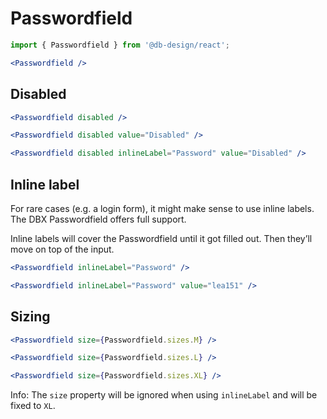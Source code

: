 # Passwordfield

```js
import { Passwordfield } from '@db-design/react';
```

```jsx
<Passwordfield />
```

## Disabled

```jsx
<Passwordfield disabled />
```

```jsx
<Passwordfield disabled value="Disabled" />
```

```jsx
<Passwordfield disabled inlineLabel="Password" value="Disabled" />
```

## Inline label

For rare cases (e.g. a login form), it might make sense to use inline labels.
The DBX Passwordfield offers full support.

Inline labels will cover the Passwordfield until it got filled out. Then they’ll
move on top of the input.

```jsx
<Passwordfield inlineLabel="Password" />
```

```jsx
<Passwordfield inlineLabel="Password" value="lea151" />
```

## Sizing

```jsx
<Passwordfield size={Passwordfield.sizes.M} />
```

```jsx
<Passwordfield size={Passwordfield.sizes.L} />
```

```jsx
<Passwordfield size={Passwordfield.sizes.XL} />
```

Info: The `size` property will be ignored when using `inlineLabel` and will be fixed to `XL`.
